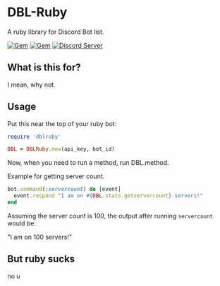 # DBL-Ruby

A ruby library for Discord Bot list.

[![Gem](https://img.shields.io/gem/v/dblruby.svg)](https://rubygems.org/gems/dblruby)
[![Gem](https://img.shields.io/gem/dt/dblruby.svg)](https://rubygems.org/gems/dblruby)
[![Discord Server](https://img.shields.io/discord/134445052805120001.svg?colorB=7289DA&logo=discord)](https://discord.gg/FznS7Ha)

## What is this for?

I mean, why not.

## Usage

Put this near the top of your ruby bot:

```ruby
require 'dblruby'

DBL = DBLRuby.new(api_key, bot_id)
```

Now, when you need to run a method, run DBL.method.

Example for getting server count.

```ruby
bot.command(:servercount) do |event|
  event.respond "I am on #{DBL.stats.getservercount} servers!"
end
```

Assuming the server count is 100, the output after running `servercount` would be:

"I am on 100 servers!"

## But ruby sucks

no u
